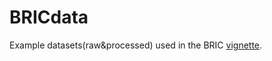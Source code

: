 # BRICdata

Example datasets(raw&processed) used in the BRIC [vignette](https://github.com/zy26/BRIC).

